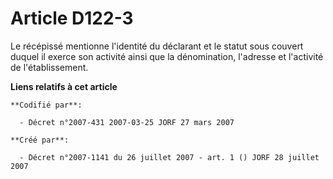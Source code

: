 # Article D122-3

Le récépissé mentionne l'identité du déclarant et le statut sous couvert duquel il exerce son activité ainsi que la
dénomination, l'adresse et l'activité de l'établissement.

**Liens relatifs à cet article**

	**Codifié par**:

	  - Décret n°2007-431 2007-03-25 JORF 27 mars 2007

	**Créé par**:

	  - Décret n°2007-1141 du 26 juillet 2007 - art. 1 () JORF 28 juillet 2007
